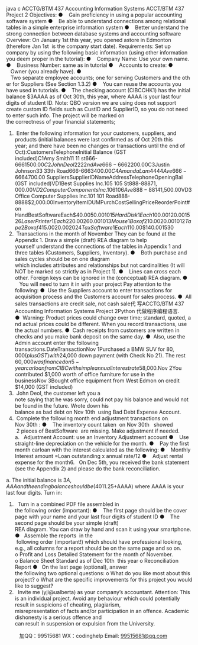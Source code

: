 java c
ACCTG/BTM 437 Accounting Information Systems
ACCT/BTM 437 Project 2
Objectives:
●    Gain proficiency in using a popular accounting software system
●    Be able to understand connections among relational tables in a simple enterprise information system
●    Better understand the strong connection between database systems and accounting software
Overview:
On January 1st this year, you opened astore in Edmonton (therefore Jan 1st  is the company start date).
Requirements:
Set up company by using the following basic information (using other information you deem proper in the tutorial):
●    Company Name: Use your own name.
●    Business Number: same as in tutorial
●    Accounts to create:
●    Owner (you already have).
●    Two separate employee accounts; one for serving Customers and the other for Suppliers (See Section 1.3.2)
●    You can reuse the accounts you have used in tutorials.
●    The checking account (CIBCCHK1) has the initial balance $3AAAA as of Oct 30th, this year, where AAAA is your last four digits of student ID.
Note:
QBO version we are using does not support create custom ID fields such as CustID and SupplierID, so you do not need to enter such info. The project will be marked on the correctness of your financial statements;
1.  Enter the following information for your customers, suppliers, and products (initial balances were last confirmed as of Oct 20th this year; and there have been no changes or transactions until the end of Oct):CustomersTelephoneInitial Balance (GST included)C1Amy Smith11 11 st666-6661$500.00C2John Deol22 22nd Ave666-6662$200.00C3Justin Johnson33 33th Road666-6663$400.00                     C4Amanda Lam44 44 Ave666-6664$700.00
SuppliersSupplierIDNameAddressTelephoneOpeningBal (GST included)VD1Best Supplies Inc.105 105 St888-8887$1,000.00VD2Computer Components Inc.106 106 Ave888-8814$1,500.00VD3
Office  Computer Supplies Inc.101 101 Road888-8888$2,000.00InventoryItemIDUMPurchCostSellingPriceReorderPoint# on HandBestSoftwareEach$40.00$50.001015HardDisk1Each$100.00$120.001526LaserPrinter1Each$220.00$260.001013Mouse1
Box of 2$10.00$20.0010
12
Tape2Box of 4$15.00$20.002024TaxSoftware1Each$110.00$140.001530
2.  Transactions in the month of November
They can be found at the Appendix 1. Draw a simple (draft) REA diagram to help yourself understand the connections of the tables in Appendix 1 and three tables (Customers, Suppliers, Inventory).
●    Both purchase and sales cycles should be on one diagram which includes attributes and relationships but not cardinalities (It will NOT be marked so strictly as in Project 1).
●    Lines can cross each other. Foreign keys can be ignored in the (conceptual) REA diagram.
●    You will need to turn it in with your project
Pay attention to the following:
●  Use the Suppliers account to enter transactions for acquisition process and the Customers account for sales process.
●  All sales transactions are credit sale, not cash sale代 写ACCTG/BTM 437 Accounting Information Systems Project 2Python
代做程序编程语言.
●  Warning: Product prices could change over time; standard, quoted, and actual prices could be different. When you record transactions, use the actual numbers.
●  Cash receipts from customers are written in checks and you make bank deposit on the same day.
●  Also, use the Admin account enter the following transactions.DateTransactionNov 1Purchased a BMW SUV for $80,000 (plus GST) with $24,000 down payment (with Check No 21). The rest $60,000 was financed on 5-year car loan from CIBC with simple annualinterest rate 5%. The total service life of the vehicle is expected to be 10 years with salvage value $8,000.Nov 2You contributed $1,000 worth of office furniture for use in the businessNov 3Bought office equipment from West Edmon on credit $14,000 (GST included)
4.  John Deol, the customer left you a note saying that he was sorry, could not pay his balance and would not be found in the future. Wrote down his balance as bad debt on Nov 10th  using Bad Debt Expense Account.
5.  Complete the following month end adjustment transactions on Nov 30th :
●    The inventory count taken  on Nov 30th   showed  2 pieces of BestSoftware  are missing. Make adjustment if needed.
a.   Adjustment Account: use an Inventory Adjustment account
●    Use straight-line depreciation on the vehicle for the month.
●    Pay the first month carloan with the interest calculated as the following:
●    Monthly Interest amount =Loan outstanding x annual rate/12
●    Adjust rental expense for the month6.   On Dec 5th, you received the bank statement (see the Appendix 2) and please do the bank reconciliation.


a. The initial balance is $3A,AAA and the ending balance should be $(4011.25+AAAA) where AAAA is your last four digits.
Turn in:
1.   Turn in a combined PDF file assembled in the following order (important):
●    The first page should be the cover page with your name and your last four digits of student ID
●    The second page should be your simple (draft) REA diagram. You can draw by hand and scan it using your smartphone.
●   Assemble the reports  in the  following order (important!) which should have professional looking, e.g., all columns for a report should be on the same page and so on.
o Profit and Loss Detailed Statement for the month of November.
o Balance Sheet Standard as of Dec 10th  this year
o Reconciliation Report
●   On the last page (optional), answer the following two optional questions:
o What do you like most about this project?
o What are the specific improvements for this project you would like to suggest?
2.   Invite me (yji@ualberta) as your company’s accountant.
Attention: This is an individual project. Avoid any behaviour which could potentially result in suspicions of cheating, plagiarism, misrepresentation of facts and/or participation in an offence. Academic dishonesty is a serious offence and can result in suspension or expulsion from the University.





         
加QQ：99515681  WX：codinghelp  Email: 99515681@qq.com
